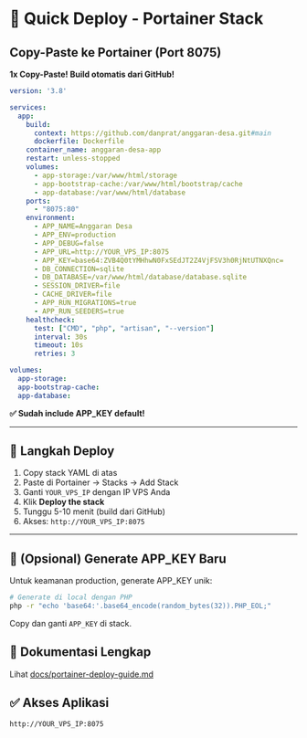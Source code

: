 # 🚀 Quick Deploy - Portainer Stack

## Copy-Paste ke Portainer (Port 8075)

**1x Copy-Paste! Build otomatis dari GitHub!**

```yaml
version: '3.8'

services:
  app:
    build:
      context: https://github.com/danprat/anggaran-desa.git#main
      dockerfile: Dockerfile
    container_name: anggaran-desa-app
    restart: unless-stopped
    volumes:
      - app-storage:/var/www/html/storage
      - app-bootstrap-cache:/var/www/html/bootstrap/cache
      - app-database:/var/www/html/database
    ports:
      - "8075:80"
    environment:
      - APP_NAME=Anggaran Desa
      - APP_ENV=production
      - APP_DEBUG=false
      - APP_URL=http://YOUR_VPS_IP:8075
      - APP_KEY=base64:ZVB4Q0tYMHhwN0FxSEdJT2Z4VjFSV3h0RjNtUTNXQnc=
      - DB_CONNECTION=sqlite
      - DB_DATABASE=/var/www/html/database/database.sqlite
      - SESSION_DRIVER=file
      - CACHE_DRIVER=file
      - APP_RUN_MIGRATIONS=true
      - APP_RUN_SEEDERS=true
    healthcheck:
      test: ["CMD", "php", "artisan", "--version"]
      interval: 30s
      timeout: 10s
      retries: 3

volumes:
  app-storage:
  app-bootstrap-cache:
  app-database:
```

**✅ Sudah include APP_KEY default!**

---

## 📝 Langkah Deploy

1. Copy stack YAML di atas
2. Paste di Portainer → Stacks → Add Stack
3. Ganti `YOUR_VPS_IP` dengan IP VPS Anda
4. Klik **Deploy the stack**
5. Tunggu 5-10 menit (build dari GitHub)
6. Akses: `http://YOUR_VPS_IP:8075`

---

## 🔑 (Opsional) Generate APP_KEY Baru

Untuk keamanan production, generate APP_KEY unik:

```bash
# Generate di local dengan PHP
php -r "echo 'base64:'.base64_encode(random_bytes(32)).PHP_EOL;"
```

Copy dan ganti `APP_KEY` di stack.

## 📖 Dokumentasi Lengkap

Lihat [docs/portainer-deploy-guide.md](./docs/portainer-deploy-guide.md)

## ✅ Akses Aplikasi

```
http://YOUR_VPS_IP:8075
```
